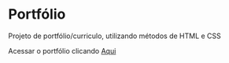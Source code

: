 # Portfólio

Projeto de portfólio/curriculo, utilizando métodos de HTML e CSS

<p>Acessar o portfólio clicando <a href="http://rogerdepaula.github.io" target="_blank"> Aqui</a></p>
